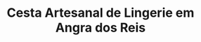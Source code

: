 ---
title: "Cesta Artesanal de Lingerie em Angra dos Reis"
description: "Para um presente íntimo e sofisticado, escolha uma cesta artesanal de lingerie em Angra dos Reis. Feita com delicadeza, é a opção ideal para ocasiões especiais."
layout: "home.html"
permalink: "/cesta-artesanal-de-lingerie-em-angra-dos-reis/"
---